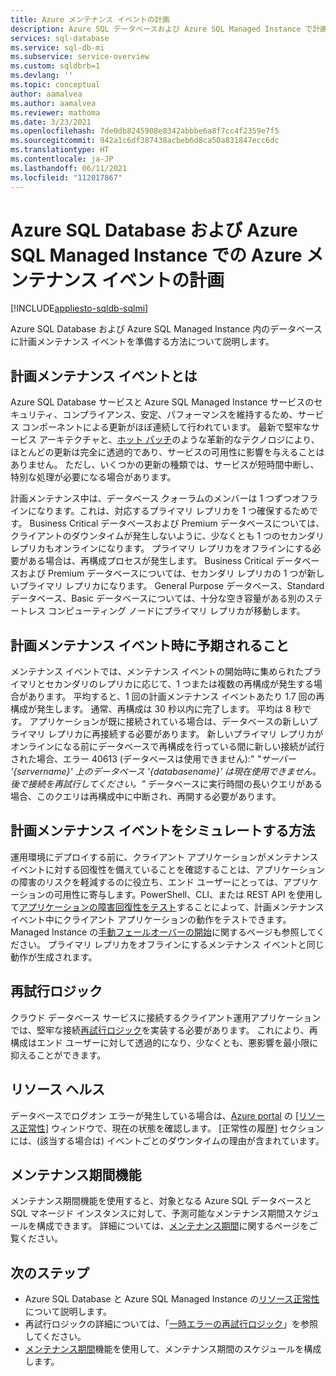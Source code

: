 ```yaml
---
title: Azure メンテナンス イベントの計画
description: Azure SQL データベースおよび Azure SQL Managed Instance で計画メンテナンス イベントを準備する方法について説明します。
services: sql-database
ms.service: sql-db-mi
ms.subservice: service-overview
ms.custom: sqldbrb=1
ms.devlang: ''
ms.topic: conceptual
author: aamalvea
ms.author: aamalvea
ms.reviewer: mathoma
ms.date: 3/23/2021
ms.openlocfilehash: 7de0db8245908e8342abbbe6a8f7cc4f2359e7f5
ms.sourcegitcommit: 942a1c6df387438acbeb6d8ca50a831847ecc6dc
ms.translationtype: HT
ms.contentlocale: ja-JP
ms.lasthandoff: 06/11/2021
ms.locfileid: "112017867"
---
```

# <a name="plan-for-azure-maintenance-events-in-azure-sql-database-and-azure-sql-managed-instance"></a>Azure SQL Database および Azure SQL Managed Instance での Azure メンテナンス イベントの計画
[!INCLUDE[appliesto-sqldb-sqlmi](../includes/appliesto-sqldb-sqlmi.md)]

Azure SQL Database および Azure SQL Managed Instance 内のデータベースに計画メンテナンス イベントを準備する方法について説明します。

## <a name="what-is-a-planned-maintenance-event"></a>計画メンテナンス イベントとは

Azure SQL Database サービスと Azure SQL Managed Instance サービスのセキュリティ、コンプライアンス、安定、パフォーマンスを維持するため、サービス コンポーネントによる更新がほぼ連続して行われています。 最新で堅牢なサービス アーキテクチャと、[ホット パッチ](https://aka.ms/azuresqlhotpatching)のような革新的なテクノロジにより、ほとんどの更新は完全に透過的であり、サービスの可用性に影響を与えることはありません。 ただし、いくつかの更新の種類では、サービスが短時間中断し、特別な処理が必要になる場合があります。 

計画メンテナンス中は、データベース クォーラムのメンバーは 1 つずつオフラインになります。これは、対応するプライマリ レプリカを 1 つ確保するためです。 Business Critical データベースおよび Premium データベースについては、クライアントのダウンタイムが発生しないように、少なくとも 1 つのセカンダリ レプリカもオンラインになります。 プライマリ レプリカをオフラインにする必要がある場合は、再構成プロセスが発生します。 Business Critical データベースおよび Premium データベースについては、セカンダリ レプリカの 1 つが新しいプライマリ レプリカになります。 General Purpose データベース、Standard データベース、Basic データベースについては、十分な空き容量がある別のステートレス コンピューティング ノードにプライマリ レプリカが移動します。

## <a name="what-to-expect-during-a-planned-maintenance-event"></a>計画メンテナンス イベント時に予期されること

メンテナンス イベントでは、メンテナンス イベントの開始時に集められたプライマリとセカンダリのレプリカに応じて、1 つまたは複数の再構成が発生する場合があります。 平均すると、1 回の計画メンテナンス イベントあたり 1.7 回の再構成が発生します。 通常、再構成は 30 秒以内に完了します。 平均は 8 秒です。 アプリケーションが既に接続されている場合は、データベースの新しいプライマリ レプリカに再接続する必要があります。 新しいプライマリ レプリカがオンラインになる前にデータベースで再構成を行っている間に新しい接続が試行された場合、エラー 40613 (データベースは使用できません):" *"サーバー '{servername}' 上のデータベース '{databasename}' は現在使用できません。後で接続を再試行してください。"* データベースに実行時間の長いクエリがある場合、このクエリは再構成中に中断され、再開する必要があります。

## <a name="how-to-simulate-a-planned-maintenance-event"></a>計画メンテナンス イベントをシミュレートする方法

運用環境にデプロイする前に、クライアント アプリケーションがメンテナンス イベントに対する回復性を備えていることを確認することは、アプリケーションの障害のリスクを軽減するのに役立ち、エンド ユーザーにとっては、アプリケーションの可用性に寄与します。PowerShell、CLI、または REST API を使用して[アプリケーションの障害回復性をテスト](./high-availability-sla.md#testing-application-fault-resiliency)することによって、計画メンテナンス イベント中にクライアント アプリケーションの動作をテストできます。 Managed Instance の[手動フェールオーバーの開始](https://aka.ms/mifailover-techblog)に関するページも参照してください。 プライマリ レプリカをオフラインにするメンテナンス イベントと同じ動作が生成されます。

## <a name="retry-logic"></a>再試行ロジック

クラウド データベース サービスに接続するクライアント運用アプリケーションでは、堅牢な接続[再試行ロジック](troubleshoot-common-connectivity-issues.md#retry-logic-for-transient-errors)を実装する必要があります。 これにより、再構成はエンド ユーザーに対して透過的になり、少なくとも、悪影響を最小限に抑えることができます。

## <a name="resource-health"></a>リソース ヘルス

データベースでログオン エラーが発生している場合は、[Azure portal](https://portal.azure.com) の [[リソース正常性]](../../service-health/resource-health-overview.md#get-started) ウィンドウで、現在の状態を確認します。 [正常性の履歴] セクションには、(該当する場合は) イベントごとのダウンタイムの理由が含まれています。

## <a name="maintenance-window-feature"></a>メンテナンス期間機能

メンテナンス期間機能を使用すると、対象となる Azure SQL データベースと SQL マネージド インスタンスに対して、予測可能なメンテナンス期間スケジュールを構成できます。 詳細については、[メンテナンス期間](maintenance-window.md)に関するページをご覧ください。

## <a name="next-steps"></a>次のステップ

- Azure SQL Database と Azure SQL Managed Instance の[リソース正常性](resource-health-to-troubleshoot-connectivity.md)について説明します。
- 再試行ロジックの詳細については、「[一時エラーの再試行ロジック](troubleshoot-common-connectivity-issues.md#retry-logic-for-transient-errors)」を参照してください。
- [メンテナンス期間](maintenance-window.md)機能を使用して、メンテナンス期間のスケジュールを構成します。